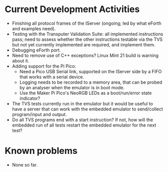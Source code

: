 # Current Development Activities

* Finishing all protocol frames of the IServer (ongoing; led by what eForth and examples need).
* Testing with the Transputer Validation Suite: all implemented instructions
  pass; need to assess whether the other instructions testable via the TVS but
  not yet currently implemented are required, and implement them.
* Debugging eForth port.
* Need to remove use of C++ exceptions? Linux Mint 21 build is warning about it.
* Adding support for the Pi Pico: 
  * Need a Pico USB Serial link, supported on the IServer side by a FIFO that works with a serial device.
  * Logging needs to be recorded to a memory area, that can be probed by an analyser when the emulator
    is in boot mode. 
  * Use the Maker Pi Pico's NeoRGB LEDs as a boot/run/error state indicator?
* The TVS tests currently run in the emulator but it would be useful to have a server that can work
  with the embedded emulator to send/collect program/input and output.
* Do all TVS programs end with a start instruction? If not, how will the embedded run of all tests
  restart the embedded emulator for the next test?

# Known problems

* None so far.
